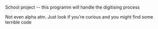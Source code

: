 School project -- this programm will handle the digitising process

Not even alpha atm. Just look if you're curious and you might find some terrible code
